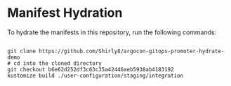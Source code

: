 
# Manifest Hydration

To hydrate the manifests in this repository, run the following commands:

```shell

git clone https://github.com/Shirly8/argocon-gitops-promoter-hydrate-demo
# cd into the cloned directory
git checkout b6e62d252df3c63c35a42446aeb5938ab4183192
kustomize build ./user-configuration/staging/integration
```